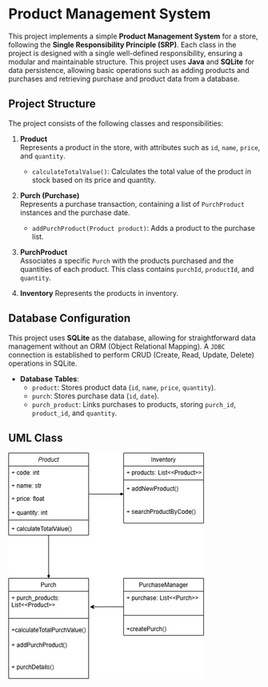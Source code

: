# Product Management System

This project implements a simple **Product Management System** for a store, following the **Single Responsibility Principle (SRP)**. Each class in the project is designed with a single well-defined responsibility, ensuring a modular and maintainable structure. This project uses **Java** and **SQLite** for data persistence, allowing basic operations such as adding products and purchases and retrieving purchase and product data from a database.

## Project Structure

The project consists of the following classes and responsibilities:

1. **Product**  
   Represents a product in the store, with attributes such as `id`, `name`, `price`, and `quantity`.  
   - `calculateTotalValue()`: Calculates the total value of the product in stock based on its price and quantity.

2. **Purch (Purchase)**  
   Represents a purchase transaction, containing a list of `PurchProduct` instances and the purchase date.
   - `addPurchProduct(Product product)`: Adds a product to the purchase list.
   
3. **PurchProduct**  
   Associates a specific `Purch` with the products purchased and the quantities of each product. This class contains `purchId`, `productId`, and `quantity`.

4. **Inventory**
   Represents the products in inventory.

## Database Configuration

This project uses **SQLite** as the database, allowing for straightforward data management without an ORM (Object Relational Mapping). A `JDBC` connection is established to perform CRUD (Create, Read, Update, Delete) operations in SQLite.

- **Database Tables**:  
  - `product`: Stores product data (`id`, `name`, `price`, `quantity`).
  - `purch`: Stores purchase data (`id`, `date`).
  - `purch_product`: Links purchases to products, storing `purch_id`, `product_id`, and `quantity`.

## UML Class

![Class Diagram](https://github.com/isabelaclass/DesignPatternsSingleResponsability/blob/main/singleresponsabilityv2.jpg)

